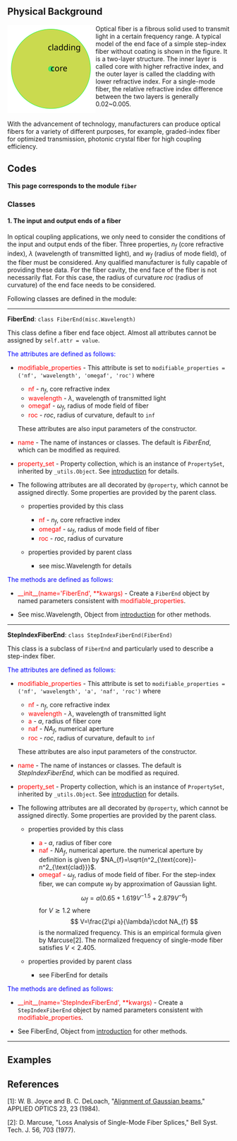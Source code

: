 ## Physical Background

<div class="float"><img src="_assets/picture/model/model_endface_step_fiber.svg" style="float:left;width:200px" alt="step-index fiber" title="step-index fiber"></div>

Optical fiber is a fibrous solid used to transmit light in a certain frequency range. A typical model of the end face of a simple step-index fiber without coating is shown in the figure. It is a two-layer structure. The inner layer is called core with higher refractive index, and the outer layer is called the cladding with lower refractive index. For a single-mode fiber, the relative refractive index difference between the two layers is generally 0.02~0.005.

<div style="clear: both"></div>

With the advancement of technology, manufacturers can produce optical fibers for a variety of different purposes, for example, graded-index fiber for optimized transmission, photonic crystal fiber for high coupling efficiency. 

## Codes

**This page corresponds to the module `fiber`** 

### Classes

#### 1. The input and output ends of a fiber

In optical coupling applications, we only need to consider the conditions of the input and output ends of the fiber. Three properties, $n_f$ (core refractive index), $\lambda$ (wavelength of transmitted light), and $w_f$ (radius of mode field), of the fiber must be considered. Any qualified manufacturer is fully capable of providing these data.  For the fiber cavity, the end face of the fiber is not necessarily flat. For this case, the radius of curvature $roc$ (radius of curvature) of the end face needs to be considered.

Following classes are defined in the module:

----

<strong class="object" id="FiberEnd">FiberEnd</strong>: `class FiberEnd(misc.Wavelength)`

This class define a fiber end face object. Almost all attributes cannot be assigned by `self.attr = value`.

<p style="color:blue;">The attributes are defined as follows:</p>

- <span class="attr" style="color:red;">modifiable_properties</span> - This attribute is set to `modifiable_properties = ('nf', 'wavelength', 'omegaf', 'roc')` where
  
  - <span class="attr" style="color:red;">nf</span> - $n_f$, core refractive index
  - <span class="attr" style="color:red;">wavelength</span> - $\lambda$, wavelength of transmitted light
  - <span class="attr" style="color:red;">omegaf</span> - $\omega_f$, radius of mode field of fiber
  - <span class="attr" style="color:red;">roc</span> - $roc$, radius of curvature, default to `inf`
  
  These attributes are also input parameters of the constructor. 

- <span class="attr" style="color:red;">name</span> - The name of instances or classes. The default is *FiberEnd*, which can be modified as required. 

- <span class="attr" style="color:red;">property_set</span> -  Property collection, which is an instance of `PropertySet`, inherited by `_utils.Object`. See [introduction](introduction.md) for details.

- The following attributes are all decorated by `@property`, which cannot be assigned directly. Some properties are provided by the parent class.

  - properties provided by this class

    - <span class="attr" style="color:red;">nf</span> - $n_f$, core refractive index
    - <span class="attr" style="color:red;">omegaf</span> - $\omega_f$, radius of mode field of fiber
    - <span class="attr" style="color:red;">roc</span> - $roc$, radius of curvature

  - properties provided by parent class

    - see <a class="module-object-refer">misc.Wavelength</a> for details

<p style="color:blue;">The methods are defined as follows:</p>

- <span class="method" style="color:red;">\_\_init\_\_(<span class="param">name</span>='FiberEnd', \*\*<span class="param">kwargs</span>)</span>  - Create a `FiberEnd` object by named parameters consistent with <span class="attr" style="color:red;">modifiable_properties</span>. 

- See <a class="module-object-refer">misc.Wavelength</a>, <a class="module-object-refer-to" module="introduction">Object</a> from [introduction](introduction.md) for other methods.

----

<strong class="object" id="StepIndexFiberEnd">StepIndexFiberEnd</strong>: `class StepIndexFiberEnd(FiberEnd)`

This class is a subclass of `FiberEnd` and particularly used to describe a step-index fiber.

<p style="color:blue;">The attributes are defined as follows:</p>

- <span class="attr" style="color:red;">modifiable_properties</span> - This attribute is set to `modifiable_properties = ('nf', 'wavelength', 'a', 'naf', 'roc')` where
  
  - <span class="attr" style="color:red;">nf</span> - $n_f$, core refractive index
  - <span class="attr" style="color:red;">wavelength</span> - $\lambda$, wavelength of transmitted light
  - <span class="attr" style="color:red;">a</span> - $a$, radius of fiber core
  - <span class="attr" style="color:red;">naf</span> - $NA_f$, numerical aperture
  - <span class="attr" style="color:red;">roc</span> - $roc$, radius of curvature, default to `inf`
  
  These attributes are also input parameters of the constructor. 

- <span class="attr" style="color:red;">name</span> - The name of instances or classes. The default is *StepIndexFiberEnd*, which can be modified as required.

- <span class="attr" style="color:red;">property_set</span> -  Property collection, which is an instance of `PropertySet`, inherited by `_utils.Object`. See [introduction](introduction.md) for details.

- The following attributes are all decorated by `@property`, which cannot be assigned directly. Some properties are provided by the parent class.

  - properties provided by this class
  
    - <span class="attr" style="color:red;">a</span> - $a$, radius of fiber core
    - <span class="attr" style="color:red;">naf</span> - $NA_f$, numerical aperture. the numerical aperture by definition is given by $NA_{f}=\sqrt{n^2_{\text{core}}-n^2_{\text{clad}}}$.
    - <span class="attr" style="color:red;">omegaf</span> - $\omega_f$, radius of mode field of fiber. For the step-index fiber, we can compute $w_f$ by approximation of Gaussian light. 
      $$
      \omega_f=a(0.65 +1.619V^{-1.5}+2.879V^{-6})
      $$
      for $V\gtrsim 1.2$ where
      $$
      V=\frac{2\pi a}{\lambda}\cdot NA_{f}
      $$
      is the normalized frequency. This is an empirical formula given by Marcuse<a class="refer">[2]</a>. The normalized frequency of single-mode fiber satisfies $V<2.405$.

  - properties provided by parent class

    - see <a class="module-object-refer-to" module="fiber">FiberEnd</a> for details

<p style="color:blue;">The methods are defined as follows:</p>

- <span class="method" style="color:red;">\_\_init\_\_(<span class="param">name</span>='StepIndexFiberEnd', \*\*<span class="param">kwargs</span>)</span>  - Create a `StepIndexFiberEnd` object by named parameters consistent with <span class="attr" style="color:red;">modifiable_properties</span>. 

- See <a class="module-object-refer-to" module="fiber">FiberEnd</a>, <a class="module-object-refer-to" module="introduction">Object</a> from [introduction](introduction.md) for other methods.

----

## Examples

<div id="refer-anchor"></div>

## References

[1]: W. B. Joyce and B. C. DeLoach, "[Alignment of Gaussian beams](_assets/paper/alignment_of_gaussian_beams.pdf ':ignore :target=_blank')," APPLIED OPTICS 23, 23 (1984).

[2]: D. Marcuse, "Loss Analysis of Single-Mode Fiber Splices," Bell Syst. Tech. J. 56, 703 (1977).

